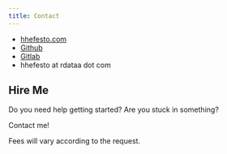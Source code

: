 ```yaml
---
title: Contact
---
```

- <a href=https://hhefesto.com>hhefesto.com<a>
- <a href="https://github.com/hhefesto">Github</a>
- <a href="https://gitlab.com/hhefesto">Gitlab</a>
- hhefesto at rdataa dot com

## Hire Me

Do you need help getting started? Are you stuck in something?

Contact me!

Fees will vary according to the request.
